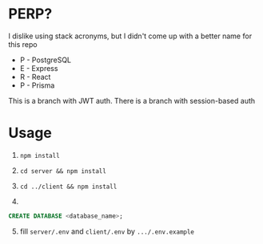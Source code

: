 # PERP?

I dislike using stack acronyms, but I didn't come up with a better name for this repo

- P - PostgreSQL
- E - Express
- R - React
- P - Prisma

This is a branch with JWT auth. There is a branch with session-based auth

# Usage

1. `npm install`

2. `cd server && npm install`

3. `cd ../client && npm install`

4.

```sql
CREATE DATABASE <database_name>;
```

5. fill `server/.env` and `client/.env` by `.../.env.example`

